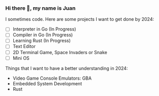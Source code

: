 ### Hi there 👋, my name is Juan

I sometimes code. Here are some projects I want to get done by 2024:

- [ ] Interpreter in Go (In Progress)
- [ ] Compiler in Go (In Progress)
- [ ] Learning Rust (In Progress)
- [ ] Text Editor
- [ ] 2D Terminal Game, Space Invaders or Snake
- [ ] Mini OS

Things that I want to have a better understanding in 2024:

- Video Game Console Emulators: GBA
- Embedded System Development
- Rust
